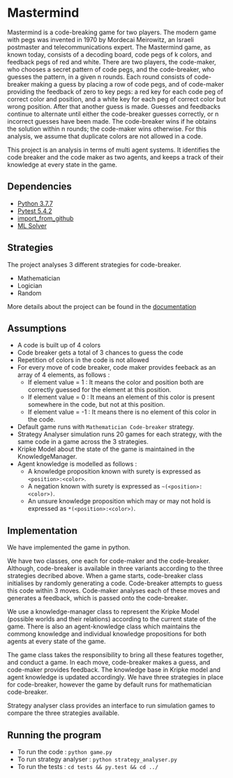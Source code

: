 # Mastermind

Mastermind is a code-breaking game for two players. The modern game with pegs was invented in 1970 by Mordecai Meirowitz, an Israeli postmaster and telecommunications expert. The Mastermind game, as known today, consists of a decoding board, code pegs of k colors, and feedback pegs of red and white. There are two players, the code-maker, who chooses a secret pattern of code pegs, and the code-breaker, who guesses the pattern, in a given n rounds. Each round consists of code-breaker making a guess by placing a row of code pegs, and of code-maker providing the feedback of zero to key pegs: a red key for each code peg of correct color and position, and a white key for each peg of correct color but wrong position. After that another guess is made. Guesses and feedbacks continue to alternate until either the code-breaker guesses correctly, or n incorrect guesses have been made. The code-breaker wins if he obtains the solution within n rounds; the code-maker wins otherwise. For this analysis, we assume that duplicate colors are not allowed in a code.

This project is an analysis in terms of multi agent systems. It identifies the code breaker and the code maker as two agents, and keeps a track of their knowledge at every state in the game.

## Dependencies

* [Python 3.7.7](https://www.python.org/downloads/release/python-377/)
* [Pytest 5.4.2](https://pypi.org/project/pytest/)
* [import_from_github](https://github.com/nvbn/import_from_github_com)
* [ML Solver](https://github.com/erohkohl/mlsolver)

## Strategies

The project analyses 3 different strategies for code-breaker.
* Mathematician
* Logician
* Random

More details about the project can be found in the [documentation](documentation.md)

## Assumptions

* A code is built up of 4 colors
* Code breaker gets a total of 3 chances to guess the code
* Repetition of colors in the code is not allowed
* For every move of code breaker, code maker provides feeback as an array of 4 elements, as follows :
   * If element value = 1 : It means the color and position both are correctly guessed for the element at this position.
   * If element value = 0 : It means an element of this color is present somewhere in the code, but not at this position.
   * If element value = -1 : It means there is no element of this color in the code.
* Default game runs with `Mathematician Code-breaker` strategy.
* Strategy Analyser simulation runs 20 games for each strategy, with the same code in a game across the 3 strategies.
* Kripke Model about the state of the game is maintained in the KnowledgeManager.
* Agent knowledge is modelled as follows :
   * A knowledge proposition known with surety is expressed as `<position>:<color>`.
   * A negation known with surety is expressed as `~(<position>:<color>)`.
   * An unsure knowledge proposition which may or may not hold is expressed as `*(<position>:<color>)`.

## Implementation

We have implemented the game in python.

We have two classes, one each for code-maker and the code-breaker. Although, code-breaker is available in three variants according to the three strategies decribed above. When a game starts, code-breaker class initialises by randomly generating a code. Code-breaker attempts to guess this code within 3 moves. Code-maker analyses each of these moves and generates a feedback, which is passed onto the code-breaker.

We use a knowledge-manager class to represent the Kripke Model (possible worlds and their relations) according to the current state of the game. There is also an agent-knowledge class which maintains the commong knowledge and individual knowledge propositions for both agents at every state of the game.

The game class takes the responsibility to bring all these features together, and conduct a game. In each move, code-breaker makes a guess, and code-maker provides feedback. The knowledge base in Kripke model and agent knowledge is updated accordingly. We have three strategies in place for code-breaker, however the game by default runs for mathematician code-breaker.

Strategy analyser class provides an interface to run simulation games to compare the three strategies available.


## Running the program

* To run the code : `python game.py`
* To run strategy analyser : `python strategy_analyser.py`
* To run the tests : `cd tests && py.test && cd ../`
